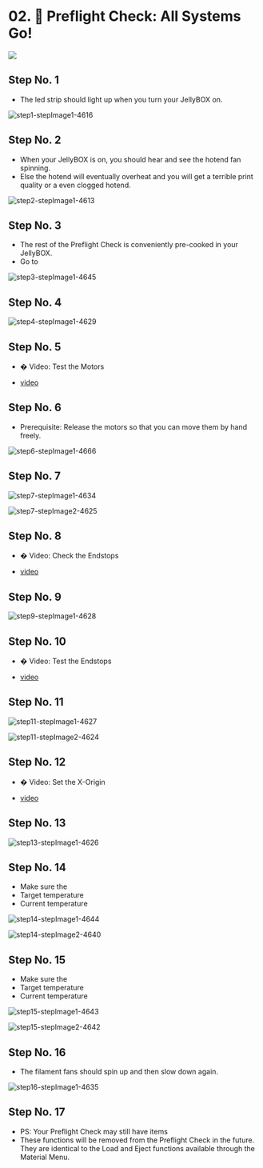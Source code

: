 # 02.  Preflight Check: All Systems Go!

![](https://d17kynu4zpq5hy.cloudfront.net/igi/imade3d/WY3KXTLPkHyYqhZk.medium)

## Step No. 1

- The led strip should light up when you turn your JellyBOX on.

![step1-stepImage1-4616](https://d17kynu4zpq5hy.cloudfront.net/igi/imade3d/mSOu3FmXn1QfJpvG.medium)

## Step No. 2

- When your JellyBOX is on, you should hear and see the hotend fan spinning.
- Else the hotend will eventually overheat and you will get a terrible print quality or a even clogged hotend.

![step2-stepImage1-4613](https://d17kynu4zpq5hy.cloudfront.net/igi/imade3d/gBcd2t45lMLRp1VV.medium)

## Step No. 3

- The rest of the Preflight Check is conveniently pre-cooked in your JellyBOX.
- Go to

![step3-stepImage1-4645](https://d17kynu4zpq5hy.cloudfront.net/igi/imade3d/GNNJTIDKbxGEpOqW.medium)

## Step No. 4

![step4-stepImage1-4629](https://d17kynu4zpq5hy.cloudfront.net/igi/imade3d/fXd2vGEIDJKGYwic.medium)


## Step No. 5

- � Video: Test the Motors

- [video](https://dozuki-guide-objects.s3.amazonaws.com/igo/video/imade3d/Vr1Tmd2PukZsjlsp_MP4_720.mp4)

## Step No. 6

- Prerequisite: Release the motors so that you can move them by hand freely.

![step6-stepImage1-4666](https://d17kynu4zpq5hy.cloudfront.net/igi/imade3d/ccTUEKaJPo5EZ3Ms.medium)

## Step No. 7

![step7-stepImage1-4634](https://d17kynu4zpq5hy.cloudfront.net/igi/imade3d/U4WrOUy5C6cXT4vY.medium)

![step7-stepImage2-4625](https://d17kynu4zpq5hy.cloudfront.net/igi/imade3d/xaYni51KCEZ1LYCW.medium)



## Step No. 8

- � Video: Check the Endstops

- [video](https://dozuki-guide-objects.s3.amazonaws.com/igo/video/imade3d/lZZDFXaJgyY1JMJx_MP4_720.mp4)

## Step No. 9

![step9-stepImage1-4628](https://d17kynu4zpq5hy.cloudfront.net/igi/imade3d/OPMnmurN4QBMu6yE.medium)


## Step No. 10

- � Video: Test the Endstops

- [video](https://dozuki-guide-objects.s3.amazonaws.com/igo/video/imade3d/MxDRyaiH15F6JNXV_MP4_720.mp4)

## Step No. 11

![step11-stepImage1-4627](https://d17kynu4zpq5hy.cloudfront.net/igi/imade3d/d2pfvhQBNhq52Mqg.medium)

![step11-stepImage2-4624](https://d17kynu4zpq5hy.cloudfront.net/igi/imade3d/FKNU5WLAjFoSffJM.medium)



## Step No. 12

- � Video: Set the X-Origin

- [video](https://dozuki-guide-objects.s3.amazonaws.com/igo/video/imade3d/gYC4e6dvmYJXGSNP_MP4_720.mp4)

## Step No. 13

![step13-stepImage1-4626](https://d17kynu4zpq5hy.cloudfront.net/igi/imade3d/gHeRJtanXv62XvaY.medium)


## Step No. 14

- Make sure the
- Target temperature
- Current temperature

![step14-stepImage1-4644](https://d17kynu4zpq5hy.cloudfront.net/igi/imade3d/JegYSllY6MJt1m4M.medium)

![step14-stepImage2-4640](https://d17kynu4zpq5hy.cloudfront.net/igi/imade3d/4IwWteaZxHsKGEeG.medium)

## Step No. 15

- Make sure the
- Target temperature
- Current temperature

![step15-stepImage1-4643](https://d17kynu4zpq5hy.cloudfront.net/igi/imade3d/ZYLhFqLUZyhKyYg2.medium)

![step15-stepImage2-4642](https://d17kynu4zpq5hy.cloudfront.net/igi/imade3d/FqkONybLGHPbHfHm.medium)

## Step No. 16

- The filament fans should spin up and then slow down again.

![step16-stepImage1-4635](https://d17kynu4zpq5hy.cloudfront.net/igi/imade3d/urcuXhRbNIVRXbEt.medium)

## Step No. 17

- PS: Your Preflight Check may still have items
- These functions will be removed from the Preflight Check in the future. They are identical to the Load and Eject functions available through the Material Menu.

<span></span>